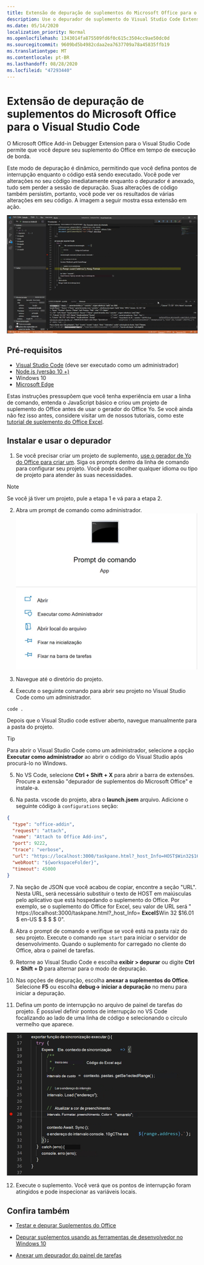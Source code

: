 ```yaml
---
title: Extensão de depuração de suplementos do Microsoft Office para o Visual Studio Code
description: Use o depurador de suplemento do Visual Studio Code Extension para depurar seu suplemento do Office.
ms.date: 05/14/2020
localization_priority: Normal
ms.openlocfilehash: 1343014fa875509fd6f0c615c3504cc9ae50dc0d
ms.sourcegitcommit: 9609bd5b4982cdaa2ea7637709a78a45835ffb19
ms.translationtype: MT
ms.contentlocale: pt-BR
ms.lasthandoff: 08/28/2020
ms.locfileid: "47293440"
---
```

# <a name="microsoft-office-add-in-debugger-extension-for-visual-studio-code"></a>Extensão de depuração de suplementos do Microsoft Office para o Visual Studio Code

O Microsoft Office Add-in Debugger Extension para o Visual Studio Code permite que você depure seu suplemento do Office em tempo de execução de borda.

Este modo de depuração é dinâmico, permitindo que você defina pontos de interrupção enquanto o código está sendo executado. Você pode ver alterações no seu código imediatamente enquanto o depurador é anexado, tudo sem perder a sessão de depuração. Suas alterações de código também persistim, portanto, você pode ver os resultados de várias alterações em seu código. A imagem a seguir mostra essa extensão em ação.

![Extensão do depurador de suplementos do Office depuração de uma seção de suplementos do Excel](../images/vs-debugger-extension-for-office-addins.jpg)

## <a name="prerequisites"></a>Pré-requisitos

- [Visual Studio Code](https://code.visualstudio.com/) (deve ser executado como um administrador)
- [Node.js (versão 10 +)](https://nodejs.org/)
- Windows 10
- [Microsoft Edge](https://www.microsoft.com/edge)

Estas instruções pressupõem que você tenha experiência em usar a linha de comando, entenda o JavaScript básico e criou um projeto de suplemento do Office antes de usar o gerador do Office Yo. Se você ainda não fez isso antes, considere visitar um de nossos tutoriais, como este [tutorial de suplemento do Office Excel](../tutorials/excel-tutorial.md).

## <a name="install-and-use-the-debugger"></a>Instalar e usar o depurador

1. Se você precisar criar um projeto de suplemento, [use o gerador de Yo do Office para criar um](https://docs.microsoft.com/office/dev/add-ins/quickstarts/excel-quickstart-jquery?tabs=yeomangenerator). Siga os prompts dentro da linha de comando para configurar seu projeto. Você pode escolher qualquer idioma ou tipo de projeto para atender às suas necessidades.

> [!NOTE]
> Se você já tiver um projeto, pule a etapa 1 e vá para a etapa 2.

2. Abra um prompt de comando como administrador.
   ![Opções de prompt de comando, incluindo "executar como administrador" no Windows 10](../images/run-as-administrator-vs-code.jpg)

3. Navegue até o diretório do projeto.

4. Execute o seguinte comando para abrir seu projeto no Visual Studio Code como um administrador.

```command&nbsp;line
code .
```

Depois que o Visual Studio code estiver aberto, navegue manualmente para a pasta do projeto.

> [!TIP]
> Para abrir o Visual Studio Code como um administrador, selecione a opção **Executar como administrador** ao abrir o código do Visual Studio após procurá-lo no Windows.

5. No VS Code, selecione **Ctrl + Shift + X** para abrir a barra de extensões. Procure a extensão "depurador de suplementos do Microsoft Office" e instale-a.

6. Na pasta. vscode do projeto, abra o **launch.jsem** arquivo. Adicione o seguinte código à `configurations` seção:

```JSON
{
  "type": "office-addin",
  "request": "attach",
  "name": "Attach to Office Add-ins",
  "port": 9222,
  "trace": "verbose",
  "url": "https://localhost:3000/taskpane.html?_host_Info=HOST$Win32$16.01$en-US$$$$0",
  "webRoot": "${workspaceFolder}",
  "timeout": 45000
}
```

7. Na seção de JSON que você acabou de copiar, encontre a seção "URL". Nesta URL, será necessário substituir o texto de HOST em maiúsculas pelo aplicativo que está hospedando o suplemento do Office. Por exemplo, se o suplemento do Office for Excel, seu valor de URL será " https://localhost:3000/taskpane.html?_host_Info= <strong>Excel</strong>$Win 32 $16.01 $ en-US $ \$ \$ \$ 0".

8. Abra o prompt de comando e verifique se você está na pasta raiz do seu projeto. Execute o comando `npm start` para iniciar o servidor de desenvolvimento. Quando o suplemento for carregado no cliente do Office, abra o painel de tarefas.

9. Retorne ao Visual Studio Code e escolha **exibir > depurar** ou digite **Ctrl + Shift + D** para alternar para o modo de depuração.

10. Nas opções de depuração, escolha **anexar a suplementos do Office**. Selecione **F5** ou escolha **debug-> iniciar a depuração** no menu para iniciar a depuração.

11. Defina um ponto de interrupção no arquivo de painel de tarefas do projeto. É possível definir pontos de interrupção no VS Code focalizando ao lado de uma linha de código e selecionando o círculo vermelho que aparece.

![Um círculo vermelho aparece em uma linha de código no VS Code](../images/set-breakpoint.jpg)

12. Execute o suplemento. Você verá que os pontos de interrupção foram atingidos e pode inspecionar as variáveis locais.

## <a name="see-also"></a>Confira também

* [Testar e depurar Suplementos do Office](test-debug-office-add-ins.md)

* [Depurar suplementos usando as ferramentas de desenvolvedor no Windows 10](debug-add-ins-using-f12-developer-tools-on-windows-10.md)

* [Anexar um depurador do painel de tarefas](attach-debugger-from-task-pane.md)
